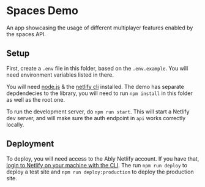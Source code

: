 # Spaces Demo

An app showcasing the usage of different multiplayer features enabled by the spaces API.

## Setup

First, create a `.env` file in this folder, based on the `.env.example`. You will need environment variables listed in there.

You will need [node.js](https://nodejs.org/en/) & the [netlify cli](https://docs.netlify.com/cli/get-started/) installed. The demo has separate depdendecies to the library, you will need to run `npm install` in this folder as well as the root one.

To run the development server, do `npm run start`. This will start a Netlify dev server, and will make sure the auth endpoint in `api` works correctly locally.

## Deployment

To deploy, you will need access to the Ably Netlify account. If you have that, [login to Netlify on your machine with the CLI](https://docs.netlify.com/cli/get-started/#obtain-a-token-with-the-command-line). The run `npm run deploy` to deploy a test site and `npm run deploy:production` to deploy the production site.
